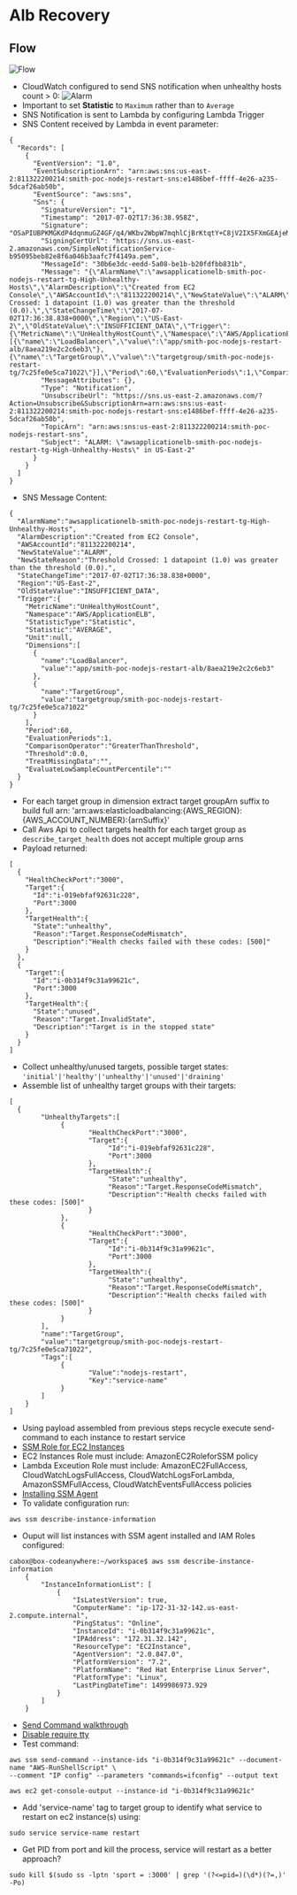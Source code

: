 # Alb Recovery #

## Flow ##

![Flow](./media/aws-alb-health.io.png)

* CloudWatch configured to send SNS notification when unhealthy hosts count > 0:
![Alarm](./media/cloud-watch-alarm.png)
* Important to set **Statistic** to ```Maximum``` rather than to ```Average```
* SNS Notification is sent to Lambda by configuring Lambda Trigger 
* SNS Content received by Lambda in event parameter:
```
{
  "Records": [
    {
      "EventVersion": "1.0", 
      "EventSubscriptionArn": "arn:aws:sns:us-east-2:811322200214:smith-poc-nodejs-restart-sns:e1486bef-ffff-4e26-a235-5dcaf26ab50b", 
      "EventSource": "aws:sns", 
      "Sns": {
        "SignatureVersion": "1", 
        "Timestamp": "2017-07-02T17:36:38.958Z", 
        "Signature": "OSaPIUBPKMGKdP4dqnmuGZ4GF/q4/WKbv2WbpW7mqhlCjBrKtqtY+C8jV2IX5FXmGEAjeMp0H4kwE79e9fUL9+axmnZHxA/8SJjDURNvs4f8MEbeoOXv4TRnI8ibBZQjUcWlG2+xFaw3N+J4OaJKtmCj8w5l4LdLJJKrrkGptmEwuAxzqHSk7EVd4iwQrNaoDsy6iWCv7jqv6JkWbXBB70KTbTcmhQX2rIdiIPUwLAkigq/qVkc3z1t2wIGaI8uOa6OOCzmJ6RrrJVZdyPividO7DUhT5MidQ/bzFsC3uKYltffnJUpWhuE/Cm2XX4sV+3cDJTueZtF2eATupX4tTg==", 
        "SigningCertUrl": "https://sns.us-east-2.amazonaws.com/SimpleNotificationService-b95095beb82e8f6a046b3aafc7f4149a.pem", 
        "MessageId": "30b6e3dc-eedd-5a08-be1b-b20fdfbb831b", 
        "Message": "{\"AlarmName\":\"awsapplicationelb-smith-poc-nodejs-restart-tg-High-Unhealthy-Hosts\",\"AlarmDescription\":\"Created from EC2 Console\",\"AWSAccountId\":\"811322200214\",\"NewStateValue\":\"ALARM\",\"NewStateReason\":\"Threshold Crossed: 1 datapoint (1.0) was greater than the threshold (0.0).\",\"StateChangeTime\":\"2017-07-02T17:36:38.838+0000\",\"Region\":\"US-East-2\",\"OldStateValue\":\"INSUFFICIENT_DATA\",\"Trigger\":{\"MetricName\":\"UnHealthyHostCount\",\"Namespace\":\"AWS/ApplicationELB\",\"StatisticType\":\"Statistic\",\"Statistic\":\"AVERAGE\",\"Unit\":null,\"Dimensions\":[{\"name\":\"LoadBalancer\",\"value\":\"app/smith-poc-nodejs-restart-alb/8aea219e2c2c6eb3\"},{\"name\":\"TargetGroup\",\"value\":\"targetgroup/smith-poc-nodejs-restart-tg/7c25fe0e5ca71022\"}],\"Period\":60,\"EvaluationPeriods\":1,\"ComparisonOperator\":\"GreaterThanThreshold\",\"Threshold\":0.0,\"TreatMissingData\":\"\",\"EvaluateLowSampleCountPercentile\":\"\"}}", 
        "MessageAttributes": {}, 
        "Type": "Notification", 
        "UnsubscribeUrl": "https://sns.us-east-2.amazonaws.com/?Action=Unsubscribe&SubscriptionArn=arn:aws:sns:us-east-2:811322200214:smith-poc-nodejs-restart-sns:e1486bef-ffff-4e26-a235-5dcaf26ab50b", 
        "TopicArn": "arn:aws:sns:us-east-2:811322200214:smith-poc-nodejs-restart-sns", 
        "Subject": "ALARM: \"awsapplicationelb-smith-poc-nodejs-restart-tg-High-Unhealthy-Hosts\" in US-East-2"
	  }
    }
  ]
}
```
* SNS Message Content:
```
{  
  "AlarmName":"awsapplicationelb-smith-poc-nodejs-restart-tg-High-Unhealthy-Hosts",
  "AlarmDescription":"Created from EC2 Console",
  "AWSAccountId":"811322200214",
  "NewStateValue":"ALARM",
  "NewStateReason":"Threshold Crossed: 1 datapoint (1.0) was greater than the threshold (0.0).",
  "StateChangeTime":"2017-07-02T17:36:38.838+0000",
  "Region":"US-East-2",
  "OldStateValue":"INSUFFICIENT_DATA",
  "Trigger":{  
    "MetricName":"UnHealthyHostCount",
    "Namespace":"AWS/ApplicationELB",
    "StatisticType":"Statistic",
    "Statistic":"AVERAGE",
    "Unit":null,
    "Dimensions":[  
      {  
        "name":"LoadBalancer",
        "value":"app/smith-poc-nodejs-restart-alb/8aea219e2c2c6eb3"
      },
      {  
        "name":"TargetGroup",
        "value":"targetgroup/smith-poc-nodejs-restart-tg/7c25fe0e5ca71022"
      }
    ],
    "Period":60,
    "EvaluationPeriods":1,
    "ComparisonOperator":"GreaterThanThreshold",
    "Threshold":0.0,
    "TreatMissingData":"",
    "EvaluateLowSampleCountPercentile":""
  }
}
```
* For each target group in dimension extract target groupArn suffix to build full arn:
'arn:aws:elasticloadbalancing:{AWS_REGION}:{AWS_ACCOUNT_NUMBER}:{arnSuffix}'
* Call Aws Api to collect targets health for each target group as ```describe_target_health``` does not accept multiple group arns
* Payload returned:
```
[  
  {  
    "HealthCheckPort":"3000",
    "Target":{  
      "Id":"i-019ebfaf92631c228",
      "Port":3000
    },
    "TargetHealth":{  
      "State":"unhealthy",
      "Reason":"Target.ResponseCodeMismatch",
      "Description":"Health checks failed with these codes: [500]"
    }
  },
  {  
    "Target":{  
      "Id":"i-0b314f9c31a99621c",
      "Port":3000
    },
    "TargetHealth":{  
      "State":"unused",
      "Reason":"Target.InvalidState",
      "Description":"Target is in the stopped state"
    }
  }
]
```
* Collect unhealthy/unused targets, possible target states: ```'initial'|'healthy'|'unhealthy'|'unused'|'draining'```
* Assemble list of unhealthy target groups with their targets:
```
[  
  {  
		"UnhealthyTargets":[  
			 {  
					"HealthCheckPort":"3000",
					"Target":{  
						 "Id":"i-019ebfaf92631c228",
						 "Port":3000
					},
					"TargetHealth":{  
						 "State":"unhealthy",
						 "Reason":"Target.ResponseCodeMismatch",
						 "Description":"Health checks failed with these codes: [500]"
					}
			 },
			 {  
					"HealthCheckPort":"3000",
					"Target":{  
						 "Id":"i-0b314f9c31a99621c",
						 "Port":3000
					},
					"TargetHealth":{  
						 "State":"unhealthy",
						 "Reason":"Target.ResponseCodeMismatch",
						 "Description":"Health checks failed with these codes: [500]"
					}
			 }
		],
		"name":"TargetGroup",
		"value":"targetgroup/smith-poc-nodejs-restart-tg/7c25fe0e5ca71022",
		"Tags":[  
			 {  
					"Value":"nodejs-restart",
					"Key":"service-name"
			 }
		]
	}
]
```
* Using payload assembled from previous steps recycle execute send-command to each instance to restart service
* [SSM Role for EC2 Instances](http://docs.aws.amazon.com/systems-manager/latest/userguide/sysman-configuring-access-policies.html)
* EC2 Instances Role must include: AmazonEC2RoleforSSM policy
* Lambda Exceution Role must include:  AmazonEC2FullAccess, CloudWatchLogsFullAccess, CloudWatchLogsForLambda, AmazonSSMFullAccess, CloudWatchEventsFullAccess policies
* [Installing SSM Agent](http://docs.aws.amazon.com/systems-manager/latest/userguide/ssm-agent.html#sysman-install-ssm-agent)
* To validate configuration run:
```
aws ssm describe-instance-information
```
* Ouput will list instances with SSM agent installed and IAM Roles configured:
```
cabox@box-codeanywhere:~/workspace$ aws ssm describe-instance-information
	{
		"InstanceInformationList": [
			{
				"IsLatestVersion": true,
				"ComputerName": "ip-172-31-32-142.us-east-2.compute.internal",
				"PingStatus": "Online",
				"InstanceId": "i-0b314f9c31a99621c",
				"IPAddress": "172.31.32.142",
				"ResourceType": "EC2Instance",
				"AgentVersion": "2.0.847.0",
				"PlatformVersion": "7.2",
				"PlatformName": "Red Hat Enterprise Linux Server",
				"PlatformType": "Linux",
				"LastPingDateTime": 1499986973.929
			}
		]
	} 
```
* [Send Command walkthrough](http://docs.aws.amazon.com/systems-manager/latest/userguide/walkthrough-cli.html)
* [Disable require tty](https://www.shell-tips.com/2014/09/08/sudo-sorry-you-must-have-a-tty-to-run-sudo/)
* Test command:
```
aws ssm send-command --instance-ids "i-0b314f9c31a99621c" --document-name "AWS-RunShellScript" \
--comment "IP config" --parameters "commands=ifconfig" --output text

aws ec2 get-console-output --instance-id "i-0b314f9c31a99621c"
```
* Add 'service-name' tag to target group to identify what service to restart on ec2 instance(s) using:
```
sudo service service-name restart
```
* Get PID from port and kill the process, service will restart as a better approach?
```
sudo kill $(sudo ss -lptn 'sport = :3000' | grep '(?<=pid=)(\d*)(?=,)' -Po)
```
